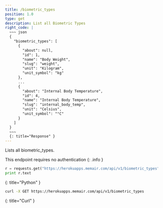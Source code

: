 ```yaml
---
title: /biometric_types
position: 1.0
type: get
description: List all Biometric Types
right_code: |
  ~~~ json
  {
    "biometric_types": [
      {
        "about": null,
        "id": 1,
        "name": "Body Weight",
        "slug": "weight",
        "unit": "Kilogram",
        "unit_symbol": "kg"
      },
      ...
      {
        "about": "Internal Body Temperature",
        "id": 4,
        "name": "Internal Body Temperature",
        "slug": "internal_body_temp",
        "unit": "Celsius",
        "unit_symbol": "°C"
      }
    ]
  }
  ~~~
  {: title="Response" }
---
```


Lists all biometric_types.

This endpoint requires no authentication
{: .info }

~~~ python
r = requests.get("https://herokuapps.memair.com/api/v1/biometric_types")
print r.text
~~~
{: title="Python" }

~~~ bash
curl -X GET https://herokuapps.memair.com/api/v1/biometric_types
~~~
{: title="Curl" }
